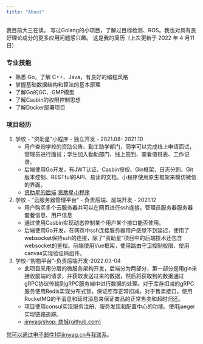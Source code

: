 ```yaml
---
title: "About"
---
```


我目前大三在读。 写过Golang的小项目，了解过目标检测、ROS。我也对具有良好理论成分的更多应用问题感兴趣。 这是我的简历（上次更新于 2022 年 4 月11日）

### 专业技能

* 熟悉 Go，了解 C++、Java，有良好的编程风格
* 掌握基础数据结构和算法的基本原理
* 了解Go的GC、GMP模型
* 了解Casbin的权限控制思想
* 了解Docker部署项目

### 项目经历

1. 学校 - "资助星"小程序 - 独立开发 - 2021.08- 2021.10 
   * 用户查询学校的资助公告、勤工助学部门，同学可以完成线上申请面试，管理员进行面试；学生加入勤助部门、线上签到、查看值班表、工作记录。
   * 后端使用Go开发，有JWT认证、Casbin授权、Gin框架、日志分割、Git版本控制、RESTful的API、易读的文档。小程序使用原生框架来模仿微信的界面。
   * [资助星的后端](https://github.com/jimyag/star-server)  [资助星小程序](https://github.com/jimyag/star-microapp)
2. 学校 - "云服务器管理平台" - 负责后端、前端开发 - 2021.12 
   * 用户购买多个云服务器并可以在网页进行ssh连接，管理员服务器服务器套餐信息、用户信息
   * 通过使用Casbin实现动态控制某个用户某个接口能否使用。
   * 后端使用Go开发，在网页中ssh连接服务器用户感觉不到延迟，使用了websocket保持ssh的连接，除了“资助星”项目中的后端技术还包含websocket的鉴权。前端使用Vue框架，使用路由守卫控制权限、使用canvas实现验证码组件。
3. 学校-“购物平台”-负责后端开发-2022.03-04
   - 此项目采用分层的微服务架构开发，后端分为两部分，第一部分是用gin来接收前端的请求，并获取发送过来的数据，然后将获取到的数据通过gRPC协议传输到gRPC服务端中进行数据的处理。对于库存扣减的gRPC服务使用Redis实现分布式锁，保证库存正常扣减。对于售卖接口，使用RocketMQ的半消息和延时消息来保证商品的正常售卖和超时归还。
   - 项目使用consul实现服务注册、服务发现和配置中心的功能。使用jaeger实现链路追踪。
   - [jimyag/shop: 商城(github.com)](https://github.com/jimyag/shop)

您可以通过电子邮件1@jimyag.cn与我联系。